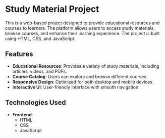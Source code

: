 # Study Material Project

This is a web-based project designed to provide educational resources and courses to learners. The platform allows users to access study materials, browse courses, and enhance their learning experience. The project is built using HTML, CSS, and JavaScript.

## Features

- **Educational Resources**: Provides a variety of study materials, including articles, videos, and PDFs.
- **Course Catalog**: Users can explore and browse different courses.
- **Responsive Design**: Optimized for both desktop and mobile devices.
- **Interactive UI**: User-friendly interface with smooth navigation.

## Technologies Used

- **Frontend**:
  - HTML
  - CSS
  - JavaScript
